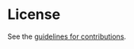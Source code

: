 # License

See the
[guidelines for contributions](https://github.com/timapril/ns2/blob/master/CONTRIBUTING.md).
